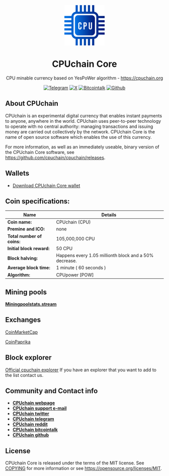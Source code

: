 <div class="hero" align="center">

<img src="./cpuchain.png">

CPUchain Core
=====================================

CPU minable currency based on YesPoWer algorithm - https://cpuchain.org

[![Telegram](https://img.shields.io/badge/Telegram-telegram?style=flat&logo=telegram&color=blue)](https://t.me/cpuchainofficial) [![X](https://img.shields.io/badge/Twitter-Twitter?style=flat&logo=X&color=black)](https://twitter.com/cpuchain)
[![Bitcointalk](https://img.shields.io/badge/Bitcointalk-Bitcointalk?style=flat&logo=Bitcoin&color=orange)](https://bitcointalk.org/index.php?topic=5161183.0) [![Github](https://img.shields.io/badge/Github-github?style=flat&logo=Github&color=black)](https://github.com/cpuchain)

</div>

About CPUchain 
----------------

CPUchain is an experimental digital currency that enables instant payments to
anyone, anywhere in the world. CPUchain uses peer-to-peer technology to operate
with no central authority: managing transactions and issuing money are carried
out collectively by the network. CPUchain Core is the name of open source
software which enables the use of this currency.

For more information, as well as an immediately useable, binary version of
the CPUchain Core software, see https://github.com/cpuchain/cpuchain/releases.

Wallets
-------
- [Download CPUchain Core wallet](https://github.com/cpuchain/cpuchain/releases/latest)


Coin specifications:
-------

Name | Details
------ | ------
**Coin name:** | CPUchain  (CPU)
**Premine and ICO:** | none
**Total number of coins:** | 105,000,000 CPU
**Initial block reward:** | 50 CPU
**Block halving:** | Happens every 1.05 millionth block and a 50% decrease.
**Average block time:** | 1 minute ( 60 seconds )
**Algorithm:** | CPUpower [POW]
 
 
Mining pools
-------
[**Miningpoolstats.stream**](https://miningpoolstats.stream/cpuchain)


Exchanges
-------
[CoinMarketCap](https://coinmarketcap.com/currencies/cpuchain)

[CoinPaprika](https://coinpaprika.com/coin/cpu-cpuchain/)

 
Block explorer
-------

[Official cpuchain explorer](https://explorer.cpuchain.org)
If you have an explorer that you want to add to the list contact us. 


Community and Contact info
-------

- [**CPUchain webpage**](https://cpuchain.org/)
- [**CPUchain support e-mail**](mailto:info@cpuchain.org)
- [**CPUchain twitter**](https://twitter.com/cpuchain)
- [**CPUchain telegram**](https://t.me/cpuchainofficial)
- [**CPUchain reddit**](https://reddit.com/r/cpuchain) 
- [**CPUchain bitcointalk**](https://bitcointalk.org/index.php?topic=5161183.0)
- [**CPUchain github**](https://github.com/cpuchain)


License
-------

CPUchain Core is released under the terms of the MIT license. See [COPYING](COPYING) for more
information or see https://opensource.org/licenses/MIT.